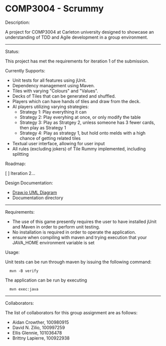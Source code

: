# COMP3004 - Scrummy

Description:

  A project for COMP3004 at Carleton university designed to showcase an understanding of TDD and Agile development in a group environment.

***

Status:
  
   This project has met the requirements for iteration 1 of the submission.

   Currently Supports:

   - Unit tests for all features using jUnit.
   - Dependency management using Maven.
   - Tiles with varying "Colours" and "Values".
   - Decks of Tiles that can be generated and shuffled.
   - Players which can have hands of tiles and draw from the deck.
   - AI players utilizing varying strategies:
      - Strategy 1: Play everything it can
      - Strategy 2: Play everyhing at once, or only modify the table
      - Strategy 3: Play as Stratgey 2, unless someone has 3 fewer cards, then play as Strategy 1
      - Strategy 4: Play as strategy 1, but hold onto melds with a high chance of getting related tiles
   - Textual user interface, allowing for user input
   - All rules (excluding jokers) of Tile Rummy implemented, including splitting

Roadmap:

  [ ] Iteration 2...

Design Documentation:

   - [Draw.io UML Diagram](https://drive.google.com/file/d/1Bs36zHr1ql-CJrYGhb1J1I1Hmx0dcjDD/view?usp=sharing)
   - Documentation directory

***

Requirements:

   - The use of this game presently requires the user to have installed jUnit and Maven in order to perform unit testing.
   - No installation is required in order to operate the application.
   - ensure when compiling with maven and trying execution that your JAVA_HOME environment variable is set

Usage:

   Unit tests can be run through maven by issuing the following command:

      mvn -B verify

   The application can be run by executing

      mvn exec:java

***

Collaborators:

   The list of collaborators for this group assignment are as follows:

   - Aidan Crowther,    100980915
   - David N. Zilio,    100997259
   - Ellis Glennie,     101036478
   - Brittny Lapierre,  100922938
